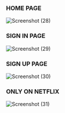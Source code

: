 ### HOME PAGE 

![Screenshot (28)](https://github.com/sandhya-21551A04F9/Netflix/assets/152674923/7e7b1e11-6e45-4f44-aaa0-07b12acf6f01)

### SIGN IN PAGE

![Screenshot (29)](https://github.com/sandhya-21551A04F9/Netflix/assets/152674923/42433ee7-c828-4565-8b76-934b4a24353f)

### SIGN UP PAGE

![Screenshot (30)](https://github.com/sandhya-21551A04F9/Netflix/assets/152674923/c7d0b5d6-dbed-4464-8ec9-d34946e9d654)

### ONLY ON NETFLIX

![Screenshot (31)](https://github.com/sandhya-21551A04F9/Netflix/assets/152674923/052c6c4a-1fdd-457b-9264-71d061ef1a07)

